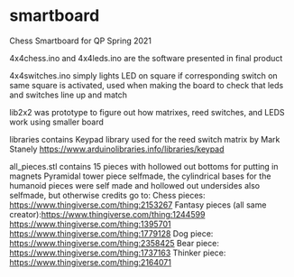 # smartboard
Chess Smartboard for QP Spring 2021

4x4chess.ino and 4x4leds.ino are the software presented in final product

4x4switches.ino simply lights LED on square if corresponding switch on same square is activated, used when making the board to check that leds and switches line up and match

lib2x2 was prototype to figure out how matrixes, reed switches, and LEDS work using smaller board

libraries contains Keypad library used for the reed switch matrix by Mark Stanely https://www.arduinolibraries.info/libraries/keypad

all_pieces.stl contains 15 pieces with hollowed out bottoms for putting in magnets
Pyramidal tower piece selfmade, the cylindrical bases for the humanoid pieces were self made and hollowed out undersides also selfmade, but otherwise credits go to: 
Chess pieces: https://www.thingiverse.com/thing:2153267
Fantasy pieces (all same creator):https://www.thingiverse.com/thing:1244599
                                  https://www.thingiverse.com/thing:1395701
                                  https://www.thingiverse.com/thing:1779128
Dog piece: https://www.thingiverse.com/thing:2358425
Bear piece: https://www.thingiverse.com/thing:1737163
Thinker piece: https://www.thingiverse.com/thing:2164071
